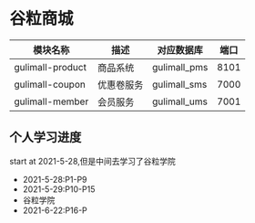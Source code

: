 # 谷粒商城

|模块名称|描述|对应数据库|端口|
|---|---|---|---|
|gulimall-product|商品系统|gulimall_pms|8101|
|gulimall-coupon|优惠卷服务|gulimall_sms|7000|
|gulimall-member|会员服务|gulimall_ums|7001|













## 个人学习进度
start at 2021-5-28,但是中间去学习了谷粒学院
- 2021-5-28:P1-P9
- 2021-5-29:P10-P15
- 谷粒学院
- 2021-6-22:P16-P
